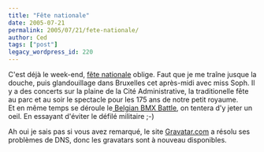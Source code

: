 ```yaml
---
title: "Fête nationale"
date: 2005-07-21
permalink: 2005/07/21/fete-nationale/
author: Ced
tags: ["post"]
legacy_wordpress_id: 220
---
```


C'est déjà le week-end, <a href="http://fr.wikipedia.org/wiki/Belgique" hreflang="fr">fête nationale</a> oblige. Faut que je me traîne jusque la douche, puis glandouillage dans Bruxelles cet après-midi avec miss Soph. Il y a des concerts sur la plaine de la Cité Administrative, la traditionelle fête au parc et au soir le spectacle pour les 175 ans de notre petit royaume.<br />
Et en même temps se déroule le<a href="http://www.belgianbmxbattle.com/" hreflang="fr"> Belgian BMX Battle</a>, on tentera d'y jeter un oeil. En essayant d'éviter le défilé militaire ;-)

Ah oui je sais pas si vous avez remarqué, le site [Gravatar.com](http://www.gravatar.com/) a résolu ses problèmes de DNS, donc les gravatars sont à nouveau disponibles.

<!-- excerpt -->
